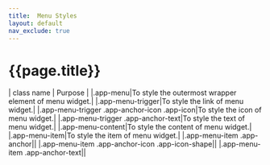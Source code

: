 ```yaml
---
title:  Menu Styles
layout: default
nav_exclude: true
---
```

# {{page.title}}

| class name  | Purpose |
|.app-menu|To style the outermost wrapper element of menu widget.|
|.app-menu-trigger|To style the link of menu widget.|
|.app-menu-trigger .app-anchor-icon .app-icon|To style the icon of menu widget.|
|.app-menu-trigger .app-anchor-text|To style the text of menu widget.|
|.app-menu-content|To style the content of menu widget.|
|.app-menu-item|To style the item of menu widget.|
|.app-menu-item .app-anchor||
|.app-menu-item .app-anchor-icon .app-icon-shape||
|.app-menu-item .app-anchor-text||
